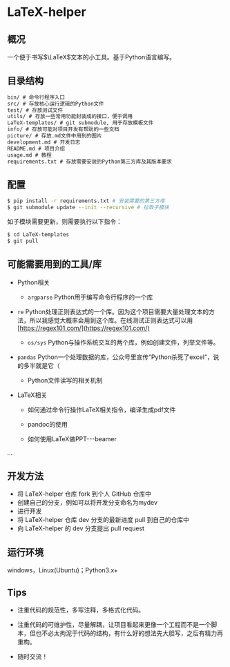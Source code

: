 # LaTeX-helper

## 概况

一个便于书写$\LaTeX$文本的小工具。基于Python语言编写。

## 目录结构

```markdown
bin/ # 命令行程序入口
src/ # 存放核心运行逻辑的Python文件
test/ # 存放测试文件
utils/ # 存放一些常用功能封装成的接口，便于调用
LaTeX-templates/ # git submodule, 用于存放模板文件
info/ # 存放可能对项目开发有帮助的一些文档
picture/ # 存放.md文件中用到的图片
development.md # 开发日志
README.md # 项目介绍
usage.md # 教程
requirements.txt # 存放需要安装的Python第三方库及其版本要求
```

## 配置

```bash
$ pip install -r requirements.txt # 安装需要的第三方库
$ git submodule update --init --recursive # 拉取子模块
```

如子模块需要更新，则需要执行以下指令：

```bash
$ cd LaTeX-templates
$ git pull  
```


## 可能需要用到的工具/库

* Python相关

  * `argparse` Python用于编写命令行程序的一个库
* `re` Python处理正则表达式的一个库。因为这个项目需要大量处理文本的方法，所以我感觉大概率会用到这个库。在线测试正则表达式可以用[https://regex101.com/](https://regex101.com/)
  * `os/sys` Python与操作系统交互的两个库，例如创建文件，列举文件等。
* `pandas` Python一个处理数据的库，公众号里宣传“Python杀死了excel”，说的多半就是它（
  * Python文件读写的相关机制

* LaTeX相关

  * 如何通过命令行操作LaTeX相关指令，编译生成pdf文件

  * pandoc的使用  

  * 如何使用LaTeX做PPT---beamer  

...

## 开发方法

* 将 LaTeX-helper 仓库 fork 到个人 GitHub 仓库中
* 创建自己的分支，例如可以将开发分支命名为mydev
* 进行开发
* 将 LaTeX-helper 仓库 dev 分支的最新进度 pull 到自己的仓库中
* 向 LaTeX-helper 的 dev 分支提出 pull request

## 运行环境

windows，Linux(Ubuntu)；Python3.x+

## Tips

* 注重代码的规范性，多写注释，多格式化代码。

* 注重代码的可维护性，尽量解耦，让项目看起来更像一个工程而不是一个脚本，但也不必太拘泥于代码的结构，有什么好的想法先大胆写，之后有精力再重构。

* 随时交流！

